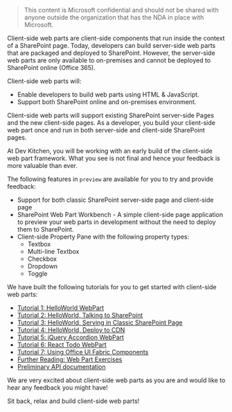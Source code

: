 > This content is Microsoft confidential and should not be shared with anyone outside the organization that has the NDA in place with Microsoft.

Client-side web parts are client-side components that run inside the context of a SharePoint page. Today, developers can build server-side web parts that are packaged and deployed to SharePoint. However, the server-side web parts are only available to on-premises and cannot be deployed to SharePoint online (Office 365).

Client-side web parts will:
* Enable developers to build web parts using HTML & JavaScript.
* Support both SharePoint online and on-premises environment.

Client-side web parts will support existing SharePoint server-side Pages and the new client-side pages. As a developer, you build your client-side web part once and run in both server-side and client-side SharePoint pages. 

At Dev Kitchen, you will be working with an early build of the client-side web part framework. What you see is not final and hence your feedback is more valuable than ever.

The following features in `preview` are available for you to try and provide feedback:
* Support for both classic SharePoint server-side page and client-side page
* SharePoint Web Part Workbench - A simple client-side page application to preview your web parts in development without the need to deploy them to SharePoint. 
* Client-side Property Pane with the following property types:
  * Textbox
  * Multi-line Textbox
  * Checkbox
  * Dropdown
  * Toggle

We have built the following tutorials for you to get started with client-side web parts:
* [Tutorial 1: HelloWorld WebPart](https://github.com/OfficeDev/SharePointUXFramework/wiki/HelloWorld-WebPart)
* [Tutorial 2: HelloWorld, Talking to SharePoint](https://github.com/OfficeDev/SharePointUXFramework/wiki/HelloWorld,-Talking-to-SharePoint)
* [Tutorial 3: HelloWorld, Serving in Classic SharePoint Page](https://github.com/OfficeDev/SharePointUXFramework/wiki/HelloWorld,-Serving-in-Classic-SharePoint-Page)
* [Tutorial 4: HelloWorld, Deploy to CDN](https://github.com/OfficeDev/SharePointUXFramework/wiki/HelloWorld,-Deploy-to-CDN)
* [Tutorial 5: jQuery Accordion WebPart](https://github.com/OfficeDev/SharePointUXFramework/wiki/jQuery-Accordion-WebPart)
* [Tutorial 6: React Todo WebPart](https://github.com/OfficeDev/SharePointUXFramework/wiki/Todo-Web-Part-Sample)
* [Tutorial 7: Using Office UI Fabric Components](https://github.com/OfficeDev/SharePointUXFramework/wiki/Using-Office-UI-Fabric-Components)
* [Further Reading: Web Part Exercises]()
* [Preliminary API documentation](https://github.com/OfficeDev/SharePointUXFramework/tree/master/api-docs)

We are very excited about client-side web parts as you are and would like to hear any feedback you might have!

Sit back, relax and build client-side web parts!